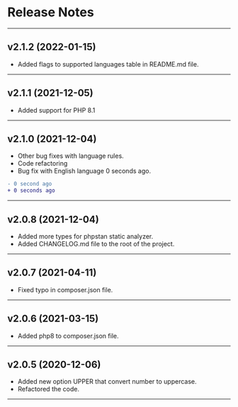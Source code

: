 # Release Notes

----

## v2.1.2 (2022-01-15)

- Added flags to supported languages table in README.md file.

----

## v2.1.1 (2021-12-05)

- Added support for PHP 8.1

----

## v2.1.0 (2021-12-04)

- Other bug fixes with language rules.
- Code refactoring
- Bug fix with English language 0 seconds ago.

```diff
- 0 second ago
+ 0 seconds ago
```

----

## v2.0.8 (2021-12-04)

- Added more types for phpstan static analyzer.
- Added CHANGELOG.md file to the root of the project.

----

## v2.0.7 (2021-04-11)

- Fixed typo in composer.json file.

----

## v2.0.6 (2021-03-15)

- Added php8 to composer.json file.

----

## v2.0.5 (2020-12-06)

- Added new option UPPER that convert number to uppercase.
- Refactored the code.

----
